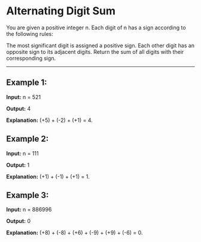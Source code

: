 # Alternating Digit Sum

You are given a positive integer n. Each digit of n has a sign according to the following rules:

The most significant digit is assigned a positive sign.
Each other digit has an opposite sign to its adjacent digits.
Return the sum of all digits with their corresponding sign.

---

## Example 1:

**Input:** n = 521

**Output:** 4

**Explanation:** (+5) + (-2) + (+1) = 4.


## Example 2:

**Input:** n = 111

**Output:** 1

**Explanation:** (+1) + (-1) + (+1) = 1.


## Example 3:

**Input:** n = 886996

**Output:** 0

**Explanation:** (+8) + (-8) + (+6) + (-9) + (+9) + (-6) = 0.